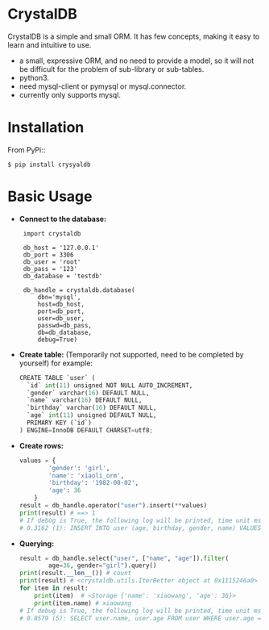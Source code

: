 



CrystalDB
======

CrystalDB is a simple and small ORM. It has few concepts, making it easy to learn and intuitive to use.

* a small, expressive ORM, and no need to provide a model, so it will not be difficult for the problem of sub-library or sub-tables. 
* python3.
* need mysql-client or pymysql or mysql.connector.
* currently only supports mysql.

Installation
============
From PyPi::

    $ pip install crysyaldb

Basic Usage
===========

* **Connect to the database:**

   ```
    import crystaldb

    db_host = '127.0.0.1'
    db_port = 3306
    db_user = 'root'
    db_pass = '123'
    db_database = 'testdb'

    db_handle = crystaldb.database(
        dbn='mysql',
        host=db_host,
        port=db_port,
        user=db_user,
        passwd=db_pass,
        db=db_database,
        debug=True)
    ```

* **Create table:** (Temporarily not supported, need to be completed by yourself) 
    for example:
    
    ```python
    CREATE TABLE `user` (
      `id` int(11) unsigned NOT NULL AUTO_INCREMENT,
      `gender` varchar(16) DEFAULT NULL,
      `name` varchar(16) DEFAULT NULL,
      `birthday` varchar(16) DEFAULT NULL,
      `age` int(11) unsigned DEFAULT NULL,
      PRIMARY KEY (`id`)
    ) ENGINE=InnoDB DEFAULT CHARSET=utf8;
    ```  
    
* **Create rows:**
    ```python
    values = {
            'gender': 'girl',
            'name': 'xiaoli_orm',
            'birthday': '1982-08-02',
            'age': 36
        }
    result = db_handle.operator("user").insert(**values)
    print(result) # ==> 1
    # If debug is True, the following log will be printed, time unit ms.
    # 0.3162 (1): INSERT INTO user (age, birthday, gender, name) VALUES (36, '1982-08-02', 'girl', 'xiaoli_orm')
    ```
    
* **Querying:**
    ```python
    result = db_handle.select("user", ["name", "age"]).filter(
            age=36, gender="girl").query()
    print(result.__len__()) # count 
    print(result) # <crystaldb.utils.IterBetter object at 0x1115246a0>
    for item in result:
        print(item)  # <Storage {'name': 'xiaowang', 'age': 36}>
        print(item.name) # xiaowang
    # If debug is True, the following log will be printed, time unit ms.
    # 0.8579 (5): SELECT user.name, user.age FROM user WHERE user.age = 36 AND user.gender = 'girl'
    ```
